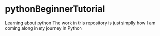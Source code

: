 # pythonBeginnerTutorial
Learning about python
The work in this repository is just simplly how I am coming along in my journey in Python
